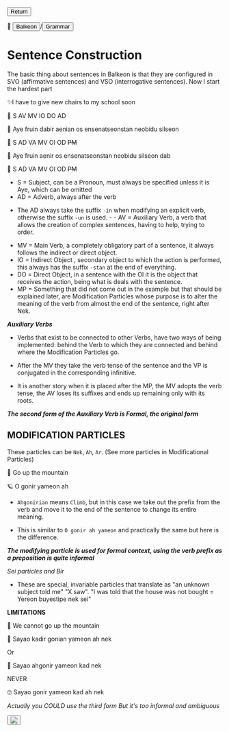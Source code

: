 <button class="button-82-pushable" role="button" onclick="history.back()">
 <span class="button-82-shadow"></span>
 <span class="button-82-edge"></span>
 <span class="button-82-front text">
 Return
 </span> </button>

📂 <button class="button-16" role="button" onclick="location.href='../../index'">Balkeon</button>/<button class="button-16" role= "button" onclick="location.href='../index'">Grammar</button>

# Sentence Construction

The basic thing about sentences in Balkeon is that they are configured in SVO (affirmative sentences) and VSO (interrogative sentences). Now I start the hardest part

✨I have to give new chairs to my school soon

👀 S AV MV IO DO AD

🌟 Aye fruin dabir aenian os ensenatseonstan neobidu silseon

🚀 S AD VA MV OI OD ~~PM~~

🌟 Aye fruin aenir os ensenatseonstan neobidu silseon dab

🚀 S AD VA MV OI OD ~~PM~~

- S = Subject, can be a Pronoun, must always be specified unless it is Aye, which can be omitted
- AD = Adverb, always after the verb
* The AD always take the suffix `-in` when modifying an explicit verb, otherwise the suffix `-un` is used. - - AV = Auxiliary Verb, a verb that allows the creation of complex sentences, having to help, trying to order.
- MV = Main Verb, a completely obligatory part of a sentence, it always follows the indirect or direct object.
- IO = Indirect Object , secondary object to which the action is performed, this always has the suffix `-stan` at the end of everything.
- DO = Direct Object, in a sentence with the OI it is the object that receives the action, being what is deals with the sentence.
- MP = Something that did not come out in the example but that should be explained later, are Modification Particles whose purpose is to alter the meaning of the verb from almost the end of the sentence, right after Nek.

***Auxiliary Verbs***

- Verbs that exist to be connected to other Verbs, have two ways of being implemented: behind the Verb to which they are connected and behind where the Modification Particles go.

- After the MV they take the verb tense of the sentence and the VP is conjugated in the corresponding infinitive.

- It is another story when it is placed after the MP, the MV adopts the verb tense, the AV loses its suffixes and ends up remaining only with its roots.

***The second form of the Auxiliary Verb is Formal, the original form***

## MODIFICATION PARTICLES

These particles can be `Nek`, `Ah`, `Ar`. (See more particles in Modificational Particles)

💫 Go up the mountain

🪐 O gonir yameon ah

- `Ahgonirian` means `Climb`, but in this case we take out the prefix from the verb and move it to the end of the sentence to change its entire meaning.

- This is similar to `O gonir ah yameon` and practically the same but here is the difference.

***The modifying particle is used for formal context, using the verb prefix as a preposition is quite informal***

*Sei particles and Bir*

- These are special, invariable particles that translate as "an unknown subject told me" "X saw". "I was told that the house was not bought = Yereon buyestipe nek sei"

**LIMITATIONS**

🌟 We cannot go up the mountain

🚀 Sayao kadir gonian yameon ah nek

Or

🚀 Sayao ahgonir yameon kad nek

NEVER

🙄 Sayao gonir yameon kad ah nek

*Actually you COULD use the third form But it's too informal and ambiguous*

<button class="button-17" role="button" onclick="langRedirect('en')"><img src="https://img.icons8.com/?size=35&id=95094&format=png&color=000000"/></button> 
